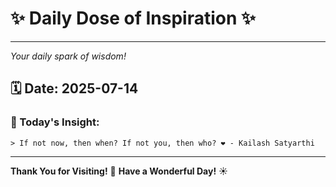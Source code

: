 # ✨ Daily Dose of Inspiration ✨

--- 

_Your daily spark of wisdom!_

## 🗓️ Date: **2025-07-14**

### 💬 Today's Insight:
```
> If not now, then when? If not you, then who? ❤️ - Kailash Satyarthi
```

--- 

**Thank You for Visiting!** 🙏
**Have a Wonderful Day!** ☀️
